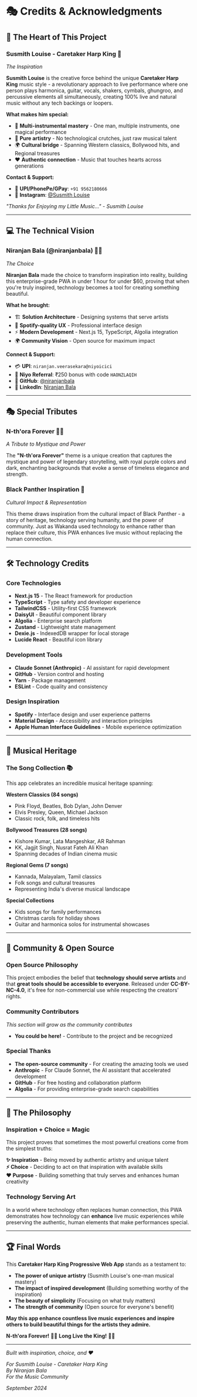 # 🎭 **Credits & Acknowledgments**

## 🎵 **The Heart of This Project**

### **Susmith Louise - Caretaker Harp King** 🎤
*The Inspiration*

**Susmith Louise** is the creative force behind the unique **Caretaker Harp King** music style - a revolutionary approach to live performance where one person plays harmonica, guitar, vocals, shakers, cymbals, ghungroo, and percussive elements all simultaneously, creating 100% live and natural music without any tech backings or loopers.

**What makes him special:**
- 🎸 **Multi-instrumental mastery** - One man, multiple instruments, one magical performance
- 🎵 **Pure artistry** - No technological crutches, just raw musical talent
- 🌍 **Cultural bridge** - Spanning Western classics, Bollywood hits, and Regional treasures
- ❤️ **Authentic connection** - Music that touches hearts across generations

**Contact & Support:**
- 📱 **UPI/PhonePe/GPay**: `+91 9562180666`
- 📸 **Instagram**: [@Susmith Louise](https://instagram.com/susmithlouise)

*"Thanks for Enjoying my Little Music..." - Susmith Louise*

---

## 💻 **The Technical Vision**

### **Niranjan Bala (@niranjanbala)** 👨‍💻
*The Choice*

**Niranjan Bala** made the choice to transform inspiration into reality, building this enterprise-grade PWA in under 1 hour for under $60, proving that when you're truly inspired, technology becomes a tool for creating something beautiful.

**What he brought:**
- 🏗️ **Solution Architecture** - Designing systems that serve artists
- 🎨 **Spotify-quality UX** - Professional interface design
- ⚡ **Modern Development** - Next.js 15, TypeScript, Algolia integration
- 🌍 **Community Vision** - Open source for maximum impact

**Connect & Support:**
- 💳 **UPI**: `niranjan.veerasekara@niyoicici`
- 🎁 **Niyo Referral**: ₹250 bonus with code `HAONZLAQIH`
- 🔗 **GitHub**: [@niranjanbala](https://github.com/niranjanbala)
- 💼 **LinkedIn**: [Niranjan Bala](https://linkedin.com/in/niranjanbala)

---

## 🎭 **Special Tributes**

### **N-th'ora Forever** 🖤💜
*A Tribute to Mystique and Power*

The **"N-th'ora Forever"** theme is a unique creation that captures the mystique and power of legendary storytelling, with royal purple colors and dark, enchanting backgrounds that evoke a sense of timeless elegance and strength.

### **Black Panther Inspiration** 🐾
*Cultural Impact & Representation*

This theme draws inspiration from the cultural impact of Black Panther - a story of heritage, technology serving humanity, and the power of community. Just as Wakanda used technology to enhance rather than replace their culture, this PWA enhances live music without replacing the human connection.

---

## 🛠️ **Technology Credits**

### **Core Technologies**
- **Next.js 15** - The React framework for production
- **TypeScript** - Type safety and developer experience
- **TailwindCSS** - Utility-first CSS framework
- **DaisyUI** - Beautiful component library
- **Algolia** - Enterprise search platform
- **Zustand** - Lightweight state management
- **Dexie.js** - IndexedDB wrapper for local storage
- **Lucide React** - Beautiful icon library

### **Development Tools**
- **Claude Sonnet (Anthropic)** - AI assistant for rapid development
- **GitHub** - Version control and hosting
- **Yarn** - Package management
- **ESLint** - Code quality and consistency

### **Design Inspiration**
- **Spotify** - Interface design and user experience patterns
- **Material Design** - Accessibility and interaction principles
- **Apple Human Interface Guidelines** - Mobile experience optimization

---

## 🎵 **Musical Heritage**

### **The Song Collection** 📚
This app celebrates an incredible musical heritage spanning:

**Western Classics (84 songs)**
- Pink Floyd, Beatles, Bob Dylan, John Denver
- Elvis Presley, Queen, Michael Jackson
- Classic rock, folk, and timeless hits

**Bollywood Treasures (28 songs)**
- Kishore Kumar, Lata Mangeshkar, AR Rahman
- KK, Jagjit Singh, Nusrat Fateh Ali Khan
- Spanning decades of Indian cinema music

**Regional Gems (7 songs)**
- Kannada, Malayalam, Tamil classics
- Folk songs and cultural treasures
- Representing India's diverse musical landscape

**Special Collections**
- Kids songs for family performances
- Christmas carols for holiday shows
- Guitar and harmonica solos for instrumental showcases

---

## 🌟 **Community & Open Source**

### **Open Source Philosophy**
This project embodies the belief that **technology should serve artists** and that **great tools should be accessible to everyone**. Released under **CC-BY-NC-4.0**, it's free for non-commercial use while respecting the creators' rights.

### **Community Contributors**
*This section will grow as the community contributes*

- **You could be here!** - Contribute to the project and be recognized

### **Special Thanks**
- **The open-source community** - For creating the amazing tools we used
- **Anthropic** - For Claude Sonnet, the AI assistant that accelerated development
- **GitHub** - For free hosting and collaboration platform
- **Algolia** - For providing enterprise-grade search capabilities

---

## 🎯 **The Philosophy**

### **Inspiration + Choice = Magic**
This project proves that sometimes the most powerful creations come from the simplest truths:

**✨ Inspiration** - Being moved by authentic artistry and unique talent  
**⚡ Choice** - Deciding to act on that inspiration with available skills  
**❤️ Purpose** - Building something that truly serves and enhances human creativity  

### **Technology Serving Art**
In a world where technology often replaces human connection, this PWA demonstrates how technology can **enhance** live music experiences while preserving the authentic, human elements that make performances special.

---

## 🏆 **Final Words**

This **Caretaker Harp King Progressive Web App** stands as a testament to:

- **The power of unique artistry** (Susmith Louise's one-man musical mastery)
- **The impact of inspired development** (Building something worthy of the inspiration)
- **The beauty of simplicity** (Focusing on what truly matters)
- **The strength of community** (Open source for everyone's benefit)

**May this app enhance countless live music experiences and inspire others to build beautiful things for the artists they admire.**

**N-th'ora Forever!** 🖤💜 **Long Live the King!** 👑🎵

---

*Built with inspiration, choice, and ❤️*

*For Susmith Louise - Caretaker Harp King*  
*By Niranjan Bala*  
*For the Music Community*  

*September 2024*